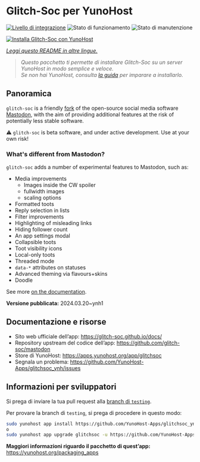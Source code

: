<!--
N.B.: Questo README è stato automaticamente generato da <https://github.com/YunoHost/apps/tree/master/tools/readme_generator>
NON DEVE essere modificato manualmente.
-->

# Glitch-Soc per YunoHost

[![Livello di integrazione](https://dash.yunohost.org/integration/glitchsoc.svg)](https://dash.yunohost.org/appci/app/glitchsoc) ![Stato di funzionamento](https://ci-apps.yunohost.org/ci/badges/glitchsoc.status.svg) ![Stato di manutenzione](https://ci-apps.yunohost.org/ci/badges/glitchsoc.maintain.svg)

[![Installa Glitch-Soc con YunoHost](https://install-app.yunohost.org/install-with-yunohost.svg)](https://install-app.yunohost.org/?app=glitchsoc)

*[Leggi questo README in altre lingue.](./ALL_README.md)*

> *Questo pacchetto ti permette di installare Glitch-Soc su un server YunoHost in modo semplice e veloce.*  
> *Se non hai YunoHost, consulta [la guida](https://yunohost.org/install) per imparare a installarlo.*

## Panoramica

`glitch-soc` is a friendly [fork](https://en.wikipedia.org/wiki/Fork_(software_development)) of the open-source social media software [Mastodon](https://joinmastodon.org/), with the aim of providing additional features at the risk of potentially less stable software.

⚠️ `glitch-soc` is beta software, and under active development. Use at your own risk!

###  What's different from Mastodon?

`glitch-soc` adds a number of experimental features to Mastodon, such as:

- Media improvements
  - Images inside the CW spoiler
  - fullwidth images
  - scaling options
- Formatted toots
- Reply selection in lists
- Filter improvements
- Highlighting of misleading links
- Hiding follower count
- An app settings modal
- Collapsible toots
- Toot visibility icons
- Local-only toots
- Threaded mode
- `data-*` attributes on statuses
- Advanced theming via flavours+skins
- Doodle

See more [on the documentation](https://glitch-soc.github.io/docs/).


**Versione pubblicata:** 2024.03.20~ynh1

## Documentazione e risorse

- Sito web ufficiale dell’app: <https://glitch-soc.github.io/docs/>
- Repository upstream del codice dell’app: <https://github.com/glitch-soc/mastodon>
- Store di YunoHost: <https://apps.yunohost.org/app/glitchsoc>
- Segnala un problema: <https://github.com/YunoHost-Apps/glitchsoc_ynh/issues>

## Informazioni per sviluppatori

Si prega di inviare la tua pull request alla [branch di `testing`](https://github.com/YunoHost-Apps/glitchsoc_ynh/tree/testing).

Per provare la branch di `testing`, si prega di procedere in questo modo:

```bash
sudo yunohost app install https://github.com/YunoHost-Apps/glitchsoc_ynh/tree/testing --debug
o
sudo yunohost app upgrade glitchsoc -u https://github.com/YunoHost-Apps/glitchsoc_ynh/tree/testing --debug
```

**Maggiori informazioni riguardo il pacchetto di quest’app:** <https://yunohost.org/packaging_apps>
